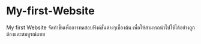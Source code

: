# My-first-Website
My first Website จัดทำขึ้นเพื่อการทดสอบฟังค์ชั่นต่างๆเบื้องต้น   เพื่อให้สามารถนำไปใช้ได้อย่างถูกต้องและสมบูรณ์แบบ
